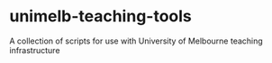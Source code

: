 # unimelb-teaching-tools
A collection of scripts for use with University of Melbourne teaching infrastructure
